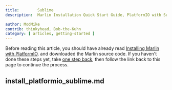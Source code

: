 ```yaml
---
title:        Sublime
description:  Marlin Installation Quick Start Guide, PlatformIO with Sublime

author: ModMike
contrib: thinkyhead, Bob-the-Kuhn
category: [ articles, getting-started ]
---
```


Before reading this article, you should have already read [Installing Marlin with PlatformIO](install_arduino.html). and downloaded the Marlin source code. If you haven't done these steps yet, take [one step back](install.html), then follow the link back to this page to continue the process.

## install_platformio_sublime.md
